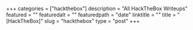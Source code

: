 +++
categories = ["hackthebox"]
description = "All HackTheBox Writeups"
featured = ""
featuredalt = ""
featuredpath = "date"
linktitle = ""
title = "[HackTheBox]"
slug = "hackthebox"
type = "post"
+++